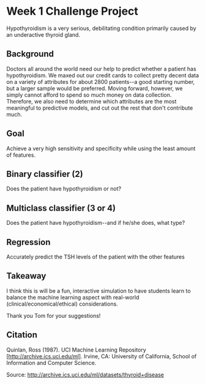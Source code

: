 # Week 1 Challenge Project
Hypothyroidism is a very serious, debilitating condition primarily caused by an underactive thyroid gland.

## Background
Doctors all around the world need our help to predict whether a patient has hypothyroidism. We maxed out our credit cards to collect pretty decent data on a variety of attributes for about 2800 patients--a good starting number, but a larger sample would be preferred. Moving forward, however, we simply cannot afford to spend so much money on data collection. Therefore, we also need to determine which attributes are the most meaningful to predictive models, and cut out the rest that don't contribute much.

## Goal
Achieve a very high sensitivity and specificity while using the least amount of features.

## Binary classifier (2)
Does the patient have hypothyroidism or not?

## Multiclass classifier (3 or 4)
Does the patient have hypothyroidism--and if he/she does, what type?

## Regression
Accurately predict the TSH levels of the patient with the other features

## Takeaway
I think this is will be a fun, interactive simulation to have students learn to balance the machine learning aspect with real-world (clinical/economical/ethical) considerations.

Thank you Tom for your suggestions!

## Citation
Quinlan, Ross (1987). UCI Machine Learning Repository [http://archive.ics.uci.edu/ml]. Irvine, CA: University of California, School of Information and Computer Science.

Source: http://archive.ics.uci.edu/ml/datasets/thyroid+disease
